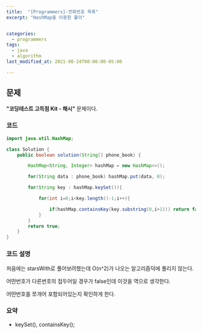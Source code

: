 ```yaml
---
title:  "[Programmers]-전화번호 목록"
excerpt: "HashMap을 이용한 풀이"


categories:
  - programmers
tags:
  - java
  - algorithm
last_modified_at: 2021-08-24T08:06:00-05:00

---
```


## 문제

**"코딩테스트 고득점 Kit - 해시"** 문제이다.

### 코드

```java
import java.util.HashMap;

class Solution {
    public boolean solution(String[] phone_book) {

        HashMap<String, Integer> hashMap = new HashMap<>();

        for(String data : phone_book) hashMap.put(data, 0);

        for(String key : hashMap.keySet()){

            for(int i=0;i<key.length()-1;i++){

                if(hashMap.containsKey(key.substring(0,i+1))) return false;
            }
        }
        return true;
    }
}
```

### 코드 설명

처음에는 starsWith로 풀어보려했는데 O(n^2)가 나오는 알고리즘덕에 풀리지 않는다.

어떤번호가 다른번호의 접두어일 경우가 false인데 이것을 역으로 생각한다.

어떤번호를 쪼개어 포함되어있는지 확인하게 한다.

### 요약

- keySet(), containsKey(); 


